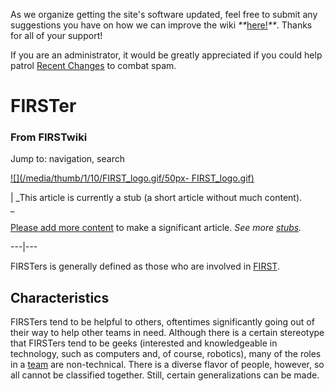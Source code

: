 As we organize getting the site's software updated, feel free to submit any
suggestions you have on how we can improve the wiki
_**_[here!](/index.php/User:Hallry/Suggestions "User:Hallry/Suggestions"
)_**_. Thanks for all of your support!

If you are an administrator, it would be greatly appreciated if you could help
patrol [Recent Changes](/index.php/Special:Recentchanges
"Special:Recentchanges" ) to combat spam.

# FIRSTer

### From FIRSTwiki

Jump to: navigation, search

[![](/media/thumb/1/10/FIRST_logo.gif/50px-
FIRST_logo.gif)](/index.php/Image:FIRST_logo.gif "" )

|  _This article is currently a stub (a short article without much content).  
_

[Please add more
content](http://www.firstwiki.net/index.php?title=FIRSTer&action=edit
"http://www.firstwiki.net/index.php?title=FIRSTer&action=edit" ) to make a
significant article. _See more [stubs](/index.php/Special:Shortpages
"Special:Shortpages" )._  
  
---|---  
  
  
FIRSTers is generally defined as those who are involved in
[FIRST](/index.php/FIRST "FIRST" ).


## Characteristics

FIRSTers tend to be helpful to others, oftentimes significantly going out of
their way to help other teams in need. Although there is a certain stereotype
that FIRSTers tend to be geeks (interested and knowledgeable in technology,
such as computers and, of course, robotics), many of the roles in a
[team](/index.php/Team "Team" ) are non-technical. There is a diverse flavor
of people, however, so all cannot be classified together. Still, certain
generalizations can be made.

